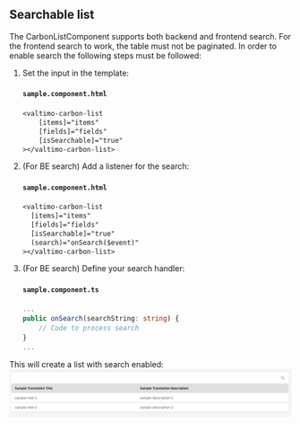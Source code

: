 ## Searchable list

The CarbonListComponent supports both backend and frontend search. For the frontend search to work, the table must not be paginated. In order to enable search the following steps must be followed:

1. Set the input in the template:

   #### **`sample.component.html`**

   ```angular2html
   <valtimo-carbon-list
       [items]="items"
       [fields]="fields"
       [isSearchable]="true"
   ></valtimo-carbon-list>
   ```

2. (For BE search) Add a listener for the search:

   #### **`sample.component.html`**

   ```angular2html
   <valtimo-carbon-list
     [items]="items"
     [fields]="fields"
     [isSearchable]="true"
     (search)="onSearch($event)"
   ></valtimo-carbon-list>
   ```

3. (For BE search) Define your search handler:

   #### **`sample.component.ts`**

   ```typescript
   ...
   public onSearch(searchString: string) {
       // Code to process search
   }
   ...
   ```

This will create a list with search enabled:
![list-with-search.png](./img/list-with-search.png)

